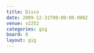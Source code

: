 ```yaml
---
title: Disco
date: 2009-12-31T00:00:00.000Z
venue: v2252
categories: gig
board: 8
layout: gig
---
```


